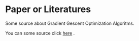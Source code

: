 # Paper or Literatures
Some source about Gradient Gescent Optimization Algoritms.

You can some source click [here](./link.md) .